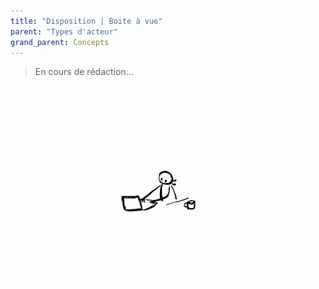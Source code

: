 ```yaml
---
title: "Disposition | Boite à vue"
parent: "Types d'acteur"
grand_parent: Concepts
---
```



> En cours de rédaction...

![SynApps](../../assets/under-progress.gif)
